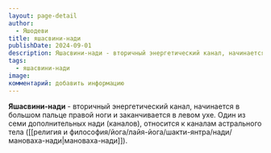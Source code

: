 ```yaml
---
layout: page-detail
author:
  - Яшодеви
title: яшасвини-нади
publishDate: 2024-09-01
description: Яшасвини-нади - вторичный энергетический канал, начинается в большом пальце правой ноги и заканчивается в левом ухе. Один из семи дополнительных нади (каналов), относится к каналам астрального тела (мановаха-нади).
tags:
  - яшасвини-нади
image: 
комментарий: добавить информацию
---
```

**Яшасвини-нади** - вторичный энергетический канал, начинается в большом пальце правой ноги и заканчивается в левом ухе. Один из семи дополнительных нади (каналов), относится к каналам астрального тела ([[религия и философия/йога/лайя-йога/шакти-янтра/нади/мановаха-нади|мановаха-нади]]).


